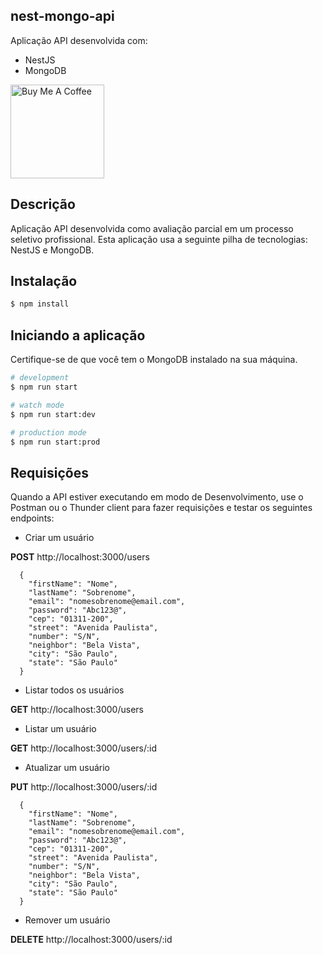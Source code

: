 ## nest-mongo-api

Aplicação API desenvolvida com:
- NestJS
- MongoDB

<a href="https://www.buymeacoffee.com/cicerokze" target="_blank">
  <img src="https://cdn.buymeacoffee.com/buttons/v2/default-yellow.png" alt="Buy Me A Coffee" width="150" />
</a>

## Descrição

Aplicação API desenvolvida como avaliação parcial em um processo seletivo profissional. Esta aplicação usa a seguinte pilha de tecnologias: NestJS e MongoDB.

## Instalação

```bash
$ npm install
```

## Iniciando a aplicação

Certifique-se de que você tem o MongoDB instalado na sua máquina.

```bash
# development
$ npm run start

# watch mode
$ npm run start:dev

# production mode
$ npm run start:prod
```

## Requisições

Quando a API estiver executando em modo de Desenvolvimento, use o Postman ou o Thunder client para fazer requisições e testar os seguintes endpoints:

- Criar um usuário

**POST** http://localhost:3000/users
```
  {
    "firstName": "Nome",
    "lastName": "Sobrenome",
    "email": "nomesobrenome@email.com",
    "password": "Abc123@",
    "cep": "01311-200",
    "street": "Avenida Paulista",
    "number": "S/N",
    "neighbor": "Bela Vista",
    "city": "São Paulo",
    "state": "São Paulo"
  }
```

- Listar todos os usuários

**GET** http://localhost:3000/users

- Listar um usuário

**GET** http://localhost:3000/users/:id

- Atualizar um usuário

**PUT** http://localhost:3000/users/:id
```
  {
    "firstName": "Nome",
    "lastName": "Sobrenome",
    "email": "nomesobrenome@email.com",
    "password": "Abc123@",
    "cep": "01311-200",
    "street": "Avenida Paulista",
    "number": "S/N",
    "neighbor": "Bela Vista",
    "city": "São Paulo",
    "state": "São Paulo"
  }
```

- Remover um usuário

**DELETE** http://localhost:3000/users/:id
